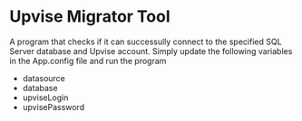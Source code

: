 ﻿# Upvise Migrator Tool
A program that checks if it can successully connect to the specified SQL Server database and Upvise account.
Simply update the following variables in the App.config file and run the program
- datasource
- database
- upviseLogin
- upvisePassword

